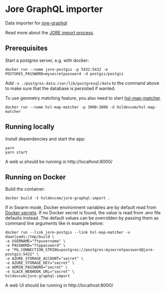 # Jore GraphQL importer

Data importer for [jore-graphql](https://github.com/HSLdevcom/jore-graphql)

Read more about the [JORE import process](https://github.com/HSLdevcom/hsl-map-documentation/blob/master/Process%20schema/README.md#jore-import-process).


## Prerequisites

Start a postgres server, e.g. with docker:
```
docker run --name jore-postgis -p 5432:5432 -e POSTGRES_PASSWORD=mysecretpassword -d postgis/postgis
```

Add `-v ./postgres-data:/var/lib/postgresql/data` to the command above to make sure that the database is persisted if wanted.


To use geometry matching feature, you also need to start [hsl-map-matcher](https://github.com/HSLdevcom/hsl-map-matcher).

```
docker run --name hsl-map-matcher -p 3000:3000 -d hsldevcom/hsl-map-matcher
```

## Running locally

Install dependencies and start the app:
```
yarn
yarn start
```

A web ui should be running in http://localhost:8000/


## Running on Docker

Build the container:
```
docker build -t hsldevcom/jore-graphql-import .
```


If in Swarm mode, Docker environment variables are by default read from [Docker secrets](https://docs.docker.com/engine/swarm/secrets/). If no Docker secret is found, the value is read from .env file defaults instead. The default values can be overridden by passing them as command line arguments like in example below:
```
docker run --link jore-postgis --link hsl-map-matcher -v downloads:/tmp/build \
-e USERNAME="ftpusername" \
-e PASSWORD="ftppassword" \
-e "PG_CONNECTION_STRING=postgres://postgres:mysecretpassword@jore-postgis:5432" \
-e AZURE_STORAGE_ACCOUNT="secret" \
-e AZURE_STORAGE_KEY="secret" \
-e ADMIN_PASSWORD="secret" \
-e SLACK_WEBHOOK_URL="secret" \
hsldevcom/jore-graphql-import
```

A web UI should be running in http://localhost:8000/
